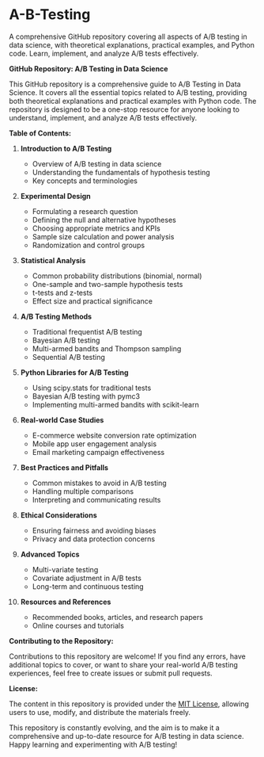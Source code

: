 # A-B-Testing
A comprehensive GitHub repository covering all aspects of A/B testing in data science, with theoretical explanations, practical examples, and Python code. Learn, implement, and analyze A/B tests effectively.

**GitHub Repository: A/B Testing in Data Science**

This GitHub repository is a comprehensive guide to A/B Testing in Data Science. It covers all the essential topics related to A/B testing, providing both theoretical explanations and practical examples with Python code. The repository is designed to be a one-stop resource for anyone looking to understand, implement, and analyze A/B tests effectively.

**Table of Contents:**

1. **Introduction to A/B Testing**
   - Overview of A/B testing in data science
   - Understanding the fundamentals of hypothesis testing
   - Key concepts and terminologies
   
2. **Experimental Design**
   - Formulating a research question
   - Defining the null and alternative hypotheses
   - Choosing appropriate metrics and KPIs
   - Sample size calculation and power analysis
   - Randomization and control groups

3. **Statistical Analysis**
   - Common probability distributions (binomial, normal)
   - One-sample and two-sample hypothesis tests
   - t-tests and z-tests
   - Effect size and practical significance
   
4. **A/B Testing Methods**
   - Traditional frequentist A/B testing
   - Bayesian A/B testing
   - Multi-armed bandits and Thompson sampling
   - Sequential A/B testing
   
5. **Python Libraries for A/B Testing**
   - Using scipy.stats for traditional tests
   - Bayesian A/B testing with pymc3
   - Implementing multi-armed bandits with scikit-learn
   
6. **Real-world Case Studies**
   - E-commerce website conversion rate optimization
   - Mobile app user engagement analysis
   - Email marketing campaign effectiveness
   
7. **Best Practices and Pitfalls**
   - Common mistakes to avoid in A/B testing
   - Handling multiple comparisons
   - Interpreting and communicating results
   
8. **Ethical Considerations**
   - Ensuring fairness and avoiding biases
   - Privacy and data protection concerns
   
9. **Advanced Topics**
   - Multi-variate testing
   - Covariate adjustment in A/B tests
   - Long-term and continuous testing
   
10. **Resources and References**
    - Recommended books, articles, and research papers
    - Online courses and tutorials
   
**Contributing to the Repository:**

Contributions to this repository are welcome! If you find any errors, have additional topics to cover, or want to share your real-world A/B testing experiences, feel free to create issues or submit pull requests.

**License:**

The content in this repository is provided under the [MIT License](https://opensource.org/licenses/MIT), allowing users to use, modify, and distribute the materials freely.

This repository is constantly evolving, and the aim is to make it a comprehensive and up-to-date resource for A/B testing in data science. Happy learning and experimenting with A/B testing!
